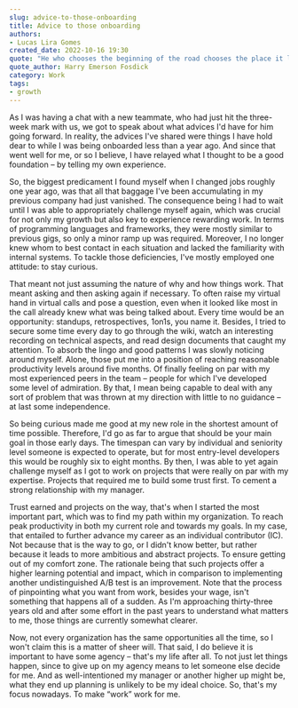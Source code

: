 ```yaml
---
slug: advice-to-those-onboarding
title: Advice to those onboarding
authors:
- Lucas Lira Gomes
created_date: 2022-10-16 19:30
quote: "He who chooses the beginning of the road chooses the place it leads to."
quote_author: Harry Emerson Fosdick
category: Work
tags:
- growth
---
```


As I was having a chat with a new teammate, who had just hit the three-week mark with us, we got to speak about what advices I'd have for him going forward. In reality, the advices I've shared were things I have hold dear to while I was being onboarded less than a year ago. And since that went well for me, or so I believe, I have relayed what I thought to be a good foundation – by telling my own experience.

So, the biggest predicament I found myself when I changed jobs roughly one year ago, was that all that baggage I've been accumulating in my previous company had just vanished. The consequence being I had to wait until I was able to appropriately challenge myself again, which was crucial for not only my growth but also key to experience rewarding work. In terms of programming languages and frameworks, they were mostly similar to previous gigs, so only a minor ramp up was required. Moreover, I no longer knew whom to best contact in each situation and lacked the familiarity with internal systems. To tackle those deficiencies, I've mostly employed one attitude: to stay curious.

That meant not just assuming the nature of why and how things work. That meant asking and then asking again if necessary. To often raise my virtual hand in virtual calls and pose a question, even when it looked like most in the call already knew what was being talked about. Every time would be an opportunity: standups, retrospectives, 1on1s, you name it. Besides, I tried to secure some time every day to go through the wiki, watch an interesting recording on technical aspects, and read design documents that caught my attention. To absorb the lingo and good patterns I was slowly noticing around myself. Alone, those put me into a position of reaching reasonable productivity levels around five months. Of finally feeling on par with my most experienced peers in the team – people for which I've developed some level of admiration. By that, I mean being capable to deal with any sort of problem that was thrown at my direction with little to no guidance – at last some independence.

So being curious made me good at my new role in the shortest amount of time possible. Therefore, I'd go as far to argue that should be your main goal in those early days. The timespan can vary by individual and seniority level someone is expected to operate, but for most entry-level developers this would be roughly six to eight months. By then, I was able to yet again challenge myself as I got to work on projects that were really on par with my expertise. Projects that required me to build some trust first. To cement a strong relationship with my manager.

Trust earned and projects on the way, that's when I started the most important part, which was to find my path within my organization. To reach peak productivity in both my current role and towards my goals. In my case, that entailed to further advance my career as an individual contributor (IC). Not because that is the way to go, or I didn't know better, but rather because it leads to more ambitious and abstract projects. To ensure getting out of my comfort zone. The rationale being that such projects offer a higher learning potential and impact, which in comparison to implementing another undistinguished A/B test is an improvement. Note that the process of pinpointing what you want from work, besides your wage, isn't something that happens all of a sudden. As I'm approaching thirty-three years old and after some effort in the past years to understand what matters to me, those things are currently somewhat clearer.

Now, not every organization has the same opportunities all the time, so I won't claim this is a matter of sheer will. That said, I do believe it is important to have some agency – that's my life after all. To not just let things happen, since to give up on my agency means to let someone else decide for me. And as well-intentioned my manager or another higher up might be, what they end up planning is unlikely to be my ideal choice. So, that's my focus nowadays. To make “work” work for me.
